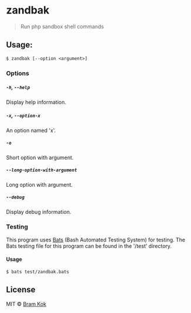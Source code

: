 # zandbak

> Run php sandbox shell commands

## Usage:
```
$ zandbak [--option <argument>]
```
### Options

##### `-h`, `--help`

Display help information.

##### `-x`, `--option-x`

An option named 'x'.

##### `-o`

Short option with argument.

##### `--long-option-with-argument`

Long option with argument.

##### `--debug`

Display debug information.

### Testing

This program uses [Bats](https://github.com/sstephenson/bats)
(Bash Automated Testing System) for testing. The Bats testing file for this
program can be found in the '/test' directory.

#### Usage

```
$ bats test/zandbak.bats
```

## License

MIT © [Bram Kok](https://github.com/bramkok)
